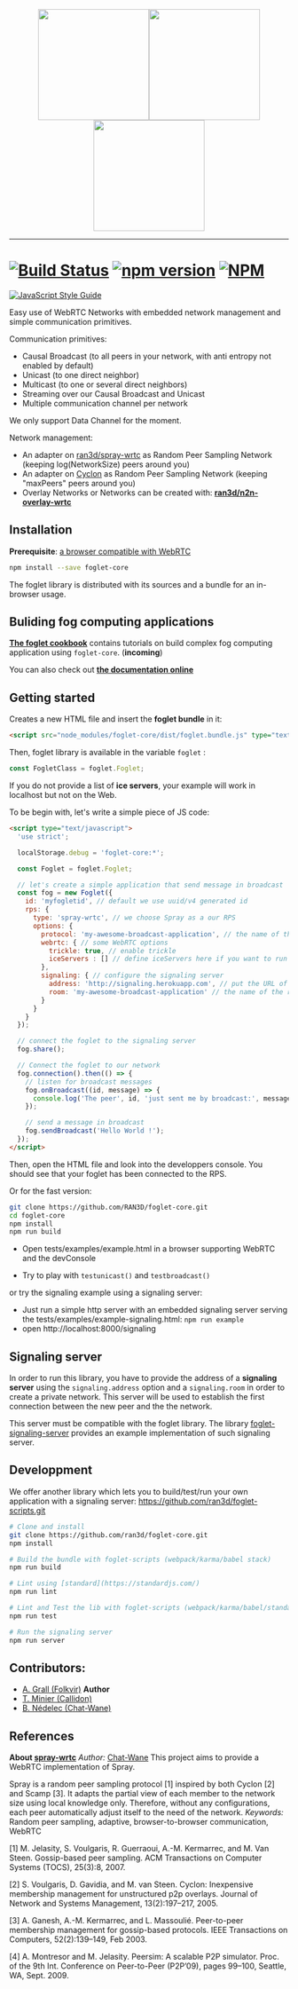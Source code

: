 <div style='text-align:center'>
<img src="https://octodex.github.com/images/socialite.jpg" width="200" style='text-align:center'><img src="https://octodex.github.com/images/collabocats.jpg" width="200" style='text-align:center'><img src="https://octodex.github.com/images/socialite.jpg" width="200" style='text-align:center'>
<hr/>
</div>

# [![Build Status](https://travis-ci.org/RAN3D/foglet-core.svg?branch=master)](https://travis-ci.org/RAN3D/foglet-core) [![npm version](https://badge.fury.io/js/foglet-core.svg)](https://badge.fury.io/js/foglet-core) [![NPM](https://nodei.co/npm/foglet-core.png)](https://npmjs.org/package/foglet-core)
 [![JavaScript Style Guide](https://cdn.rawgit.com/standard/standard/master/badge.svg)](https://github.com/standard/standard)

Easy use of WebRTC Networks with embedded network management and simple communication primitives.

Communication primitives:
- Causal Broadcast (to all peers in your network, with anti entropy not enabled by default)
- Unicast (to one direct neighbor)
- Multicast (to one or several direct neighbors)
- Streaming over our Causal Broadcast and Unicast
- Multiple communication channel per network

We only support Data Channel for the moment.

Network management:
- An adapter on [ran3d/spray-wrtc](https://github.com/ran3d/spray-wrtc) as Random Peer Sampling Network (keeping log(NetworkSize) peers around you)
- An adapter on [Cyclon](https://www.semanticscholar.org/paper/CYCLON%3A-Inexpensive-Membership-Management-for-P2P-Voulgaris-Gavidia/4b79c844bb854c11ab18981591e4d2ea01f29539) as Random Peer Sampling Network (keeping "maxPeers" peers around you)
- Overlay Networks or Networks can be created with: [**ran3d/n2n-overlay-wrtc**](https://github.com/ran3d/n2n-overlay-wrtc)

## Installation

**Prerequisite**: [a browser compatible with WebRTC](http://caniuse.com/#feat=rtcpeerconnection)

```bash
npm install --save foglet-core
```

The foglet library is distributed with its sources and a bundle for an in-browser usage.

## Buliding fog computing applications

[**The foglet cookbook**](https://github.com/RAN3D/foglet-cookbook/) contains tutorials on build complex fog computing application using
`foglet-core`. (**incoming**)

You can also check out [**the documentation online**](https://ran3d.github.io/foglet-core/)

## Getting started

Creates a new HTML file and insert the **foglet bundle** in it:
```html
<script src="node_modules/foglet-core/dist/foglet.bundle.js" type="text/javascript"></script> <!-- or use the minified bundle, foglet.bundle.min.js -->
```

Then, foglet library is available in the variable `foglet` :
```javascript
const FogletClass = foglet.Foglet;
```

If you do not provide a list of **ice servers**, your example will work in localhost but not on the Web.

To be begin with, let's write a simple piece of JS code:
```html
<script type="text/javascript">
  'use strict';

  localStorage.debug = 'foglet-core:*';

  const Foglet = foglet.Foglet;

  // let's create a simple application that send message in broadcast
  const fog = new Foglet({
    id: 'myfogletid', // default we use uuid/v4 generated id
    rps: {
      type: 'spray-wrtc', // we choose Spray as a our RPS
      options: {
        protocol: 'my-awesome-broadcast-application', // the name of the protocol run by our app
        webrtc: { // some WebRTC options
          trickle: true, // enable trickle
          iceServers : [] // define iceServers here if you want to run this code outside localhost
        },
        signaling: { // configure the signaling server
          address: 'http://signaling.herokuapp.com', // put the URL of the signaling server here
          room: 'my-awesome-broadcast-application' // the name of the room for the peers of our application
        }
      }
    }
  });

  // connect the foglet to the signaling server
  fog.share();

  // Connect the foglet to our network
  fog.connection().then(() => {
    // listen for broadcast messages
    fog.onBroadcast((id, message) => {
      console.log('The peer', id, 'just sent me by broadcast:', message);
    });

    // send a message in broadcast
    fog.sendBroadcast('Hello World !');
  });
</script>
```

Then, open the HTML file and look into the developpers console.
You should see that your foglet has been connected to the RPS.

Or for the fast version:
```bash
git clone https://github.com/RAN3D/foglet-core.git
cd foglet-core
npm install
npm run build
```

* Open tests/examples/example.html in a browser supporting WebRTC and the devConsole

* Try to play with `testunicast()` and `testbroadcast()`

or try the signaling example using a signaling server:
* Just run a simple http server with an embedded signaling server serving the tests/examples/example-signaling.html: `npm run example`
* open http://localhost:8000/signaling

## Signaling server

In order to run this library, you have to provide the address of a **signaling server** using the `signaling.address` option and a `signaling.room` in order to create a private network. This server will be used to establish the first connection between the new peer and the the network.

This server must be compatible with the foglet library.
The library [foglet-signaling-server](https://github.com/folkvir/foglet-signaling-server) provides an example implementation of such signaling server.

## Developpment

We offer another library which lets you to build/test/run your own application with a signaling server: https://github.com/ran3d/foglet-scripts.git

```bash
# Clone and install
git clone https://github.com/ran3d/foglet-core.git
npm install

# Build the bundle with foglet-scripts (webpack/karma/babel stack)
npm run build

# Lint using [standard](https://standardjs.com/)
npm run lint

# Lint and Test the lib with foglet-scripts (webpack/karma/babel/standard stack)
npm run test

# Run the signaling server
npm run server
```

## Contributors:

* [A. Grall (Folkvir)](https://github.com/folkvir) **Author**
* [T. Minier (Callidon)](https://github.com/Callidon)
* [B. Nédelec (Chat-Wane)](https://github.com/Chat-Wane/)

## References

**About [spray-wrtc](https://github.com/RAN3D/spray-wrtc)**
*Author:* [Chat-Wane](https://github.com/Chat-Wane/)
This project aims to provide a WebRTC implementation of Spray.

Spray is a random peer sampling protocol [1] inspired by both Cyclon [2] and Scamp [3]. It adapts the partial view of each member to the network size using local knowledge only. Therefore, without any configurations, each peer automatically adjust itself to the need of the network.
*Keywords:* Random peer sampling, adaptive, browser-to-browser communication, WebRTC

[1] M. Jelasity, S. Voulgaris, R. Guerraoui, A.-M. Kermarrec, and M. Van Steen. Gossip-based peer sampling. ACM Transactions on Computer Systems (TOCS), 25(3):8, 2007.

[2] S. Voulgaris, D. Gavidia, and M. van Steen. Cyclon: Inexpensive membership management for unstructured p2p overlays. Journal of Network and Systems Management, 13(2):197–217, 2005.

[3] A. Ganesh, A.-M. Kermarrec, and L. Massoulié. Peer-to-peer membership management for gossip-based protocols. IEEE Transactions on Computers, 52(2):139–149, Feb 2003.

[4] A. Montresor and M. Jelasity. Peersim: A scalable P2P simulator. Proc. of the 9th Int. Conference on Peer-to-Peer (P2P’09), pages 99–100, Seattle, WA, Sept. 2009.
